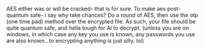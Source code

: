 AES either was or will be cracked- that is for sure. To make aes post-quantum safe- i say why take chances? Do a round of AES, then use the otp (one time pad) method over the encrypted file. As such, your file should be quite quantum safe, and hella tough for Ai to decrypt. (unless you are on windows, in which case any key you use is known, any passwords you use are also known...to encrypting anything is just silly.  lol)
